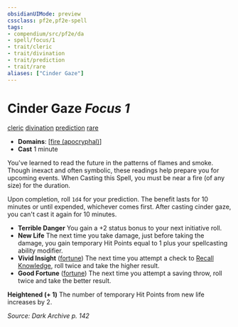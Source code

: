 ```yaml
---
obsidianUIMode: preview
cssclass: pf2e,pf2e-spell
tags:
- compendium/src/pf2e/da
- spell/focus/1
- trait/cleric
- trait/divination
- trait/prediction
- trait/rare
aliases: ["Cinder Gaze"]
---
```

# Cinder Gaze *Focus 1*   
[cleric](/rules/traits/cleric.md)  [divination](/rules/traits/divination.md)  [prediction](/rules/traits/prediction.md)  [rare](/rules/traits/rare.md)  

- **Domains**: [[fire (apocryphal)](/compendium/setting/domains.md#Fire%20(apocryphal))]
- **Cast** 1 minute 

You've learned to read the future in the patterns of flames and smoke. Though inexact and often symbolic, these readings help prepare you for upcoming events. When Casting this Spell, you must be near a fire (of any size) for the duration.

Upon completion, roll `1d4` for your prediction. The benefit lasts for 10 minutes or until expended, whichever comes first. After casting cinder gaze, you can't cast it again for 10 minutes.

- **Terrible Danger** You gain a +2 status bonus to your next initiative roll.
- **New Life** The next time you take damage, just before taking the damage, you gain temporary Hit Points equal to 1 plus your spellcasting ability modifier.
- **Vivid Insight** ([fortune](/rules/traits/fortune.md)) The next time you attempt a check to [Recall Knowledge](/rules/actions/recall-knowledge.md), roll twice and take the higher result.
- **Good Fortune** ([fortune](/rules/traits/fortune.md)) The next time you attempt a saving throw, roll twice and take the better result.

**Heightened (+ 1)** The number of temporary Hit Points from new life increases by 2.

*Source: Dark Archive p. 142*